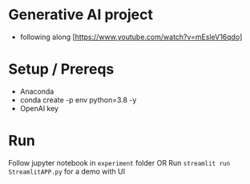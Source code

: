 # Generative AI project
- following along [https://www.youtube.com/watch?v=mEsleV16qdo]

# Setup / Prereqs
- Anaconda
- conda create -p env python=3.8 -y
- OpenAI key

# Run
Follow jupyter notebook in `experiment` folder
OR
Run `streamlit run StreamlitAPP.py` for a demo with UI 
